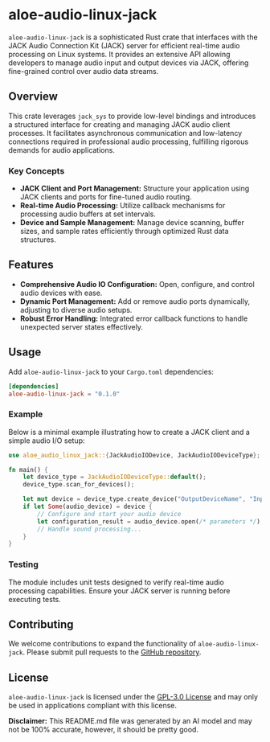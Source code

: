 # aloe-audio-linux-jack

`aloe-audio-linux-jack` is a sophisticated Rust crate that interfaces with the JACK Audio Connection Kit (JACK) server for efficient real-time audio processing on Linux systems. It provides an extensive API allowing developers to manage audio input and output devices via JACK, offering fine-grained control over audio data streams.

## Overview

This crate leverages `jack_sys` to provide low-level bindings and introduces a structured interface for creating and managing JACK audio client processes. It facilitates asynchronous communication and low-latency connections required in professional audio processing, fulfilling rigorous demands for audio applications.

### Key Concepts
- **JACK Client and Port Management:** Structure your application using JACK clients and ports for fine-tuned audio routing.
- **Real-time Audio Processing:** Utilize callback mechanisms for processing audio buffers at set intervals.
- **Device and Sample Management:** Manage device scanning, buffer sizes, and sample rates efficiently through optimized Rust data structures.

## Features
- **Comprehensive Audio IO Configuration:** Open, configure, and control audio devices with ease.
- **Dynamic Port Management:** Add or remove audio ports dynamically, adjusting to diverse audio setups.
- **Robust Error Handling:** Integrated error callback functions to handle unexpected server states effectively.

## Usage

Add `aloe-audio-linux-jack` to your `Cargo.toml` dependencies:

```toml
[dependencies]
aloe-audio-linux-jack = "0.1.0"
```

### Example

Below is a minimal example illustrating how to create a JACK client and a simple audio I/O setup:

```rust
use aloe_audio_linux_jack::{JackAudioIODevice, JackAudioIODeviceType};

fn main() {
    let device_type = JackAudioIODeviceType::default();
    device_type.scan_for_devices();

    let mut device = device_type.create_device("OutputDeviceName", "InputDeviceName");
    if let Some(audio_device) = device {
        // Configure and start your audio device
        let configuration_result = audio_device.open(/* parameters */);
        // Handle sound processing...
    }
}
```

### Testing
The module includes unit tests designed to verify real-time audio processing capabilities. Ensure your JACK server is running before executing tests.

## Contributing
We welcome contributions to expand the functionality of `aloe-audio-linux-jack`. Please submit pull requests to the [GitHub repository](https://github.com/klebs6/aloe-rs).

## License
`aloe-audio-linux-jack` is licensed under the [GPL-3.0 License](LICENSE) and may only be used in applications compliant with this license.

**Disclaimer:** This README.md file was generated by an AI model and may not be 100% accurate, however, it should be pretty good.